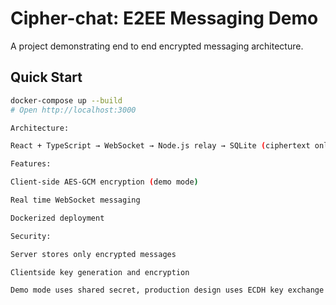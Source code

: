 # Cipher-chat: E2EE Messaging Demo

A project demonstrating end to end encrypted messaging architecture.

## Quick Start

```bash
docker-compose up --build
# Open http://localhost:3000

Architecture:

React + TypeScript → WebSocket → Node.js relay → SQLite (ciphertext only)

Features:

Client-side AES-GCM encryption (demo mode)

Real time WebSocket messaging

Dockerized deployment

Security:

Server stores only encrypted messages

Clientside key generation and encryption

Demo mode uses shared secret, production design uses ECDH key exchange
